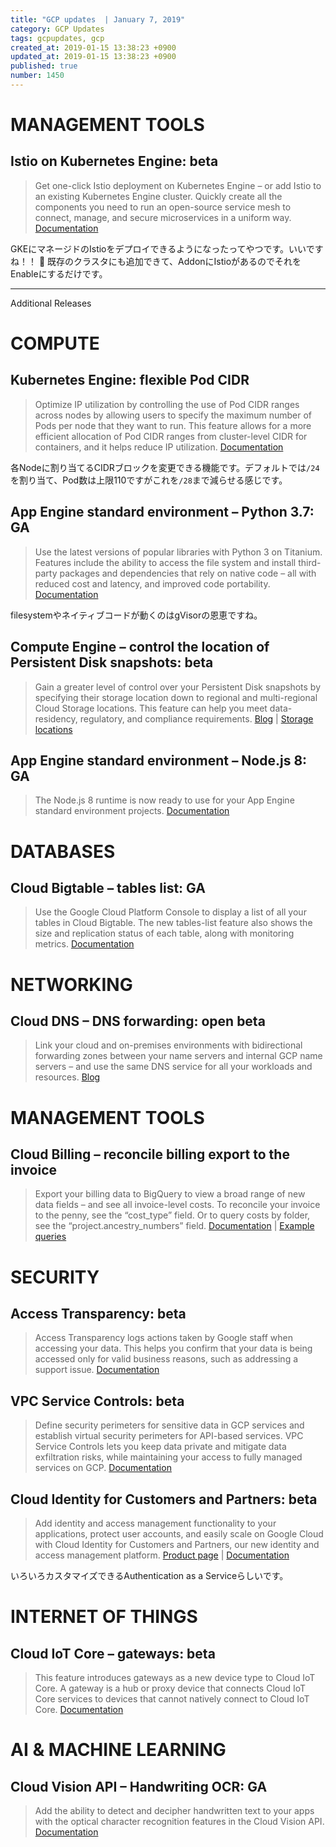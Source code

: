 ```yaml
---
title: "GCP updates  | January 7, 2019"
category: GCP Updates
tags: gcpupdates, gcp
created_at: 2019-01-15 13:38:23 +0900
updated_at: 2019-01-15 13:38:23 +0900
published: true
number: 1450
---
```


# MANAGEMENT TOOLS

## Istio on Kubernetes Engine: beta

> Get one-click Istio deployment on Kubernetes Engine – or add Istio to an existing Kubernetes Engine cluster. Quickly create all the components you need to run an open-source service mesh to connect, manage, and secure microservices in a uniform way. [Documentation](https://cloud.google.com/istio/docs/istio-on-gke/overview)

GKEにマネージドのIstioをデプロイできるようになったってやつです。いいですね！！ :tada:
既存のクラスタにも追加できて、AddonにIstioがあるのでそれをEnableにするだけです。

---

Additional Releases


# COMPUTE

## Kubernetes Engine: flexible Pod CIDR

> Optimize IP utilization by controlling the use of Pod CIDR ranges across nodes by allowing users to specify the maximum number of Pods per node that they want to run. This feature allows for a more efficient allocation of Pod CIDR ranges from cluster-level CIDR for containers, and it helps reduce IP utilization. [Documentation](https://cloud.google.com/kubernetes-engine/docs/how-to/flexible-pod-cidr)

各Nodeに割り当てるCIDRブロックを変更できる機能です。デフォルトでは`/24`を割り当て、Pod数は上限110ですがこれを`/28`まで減らせる感じです。

## App Engine standard environment – Python 3.7: GA

> Use the latest versions of popular libraries with Python 3 on Titanium. Features include the ability to access the file system and install third-party packages and dependencies that rely on native code – all with reduced cost and latency, and improved code portability. [Documentation](https://cloud.google.com/appengine/docs/standard/python3/)

filesystemやネイティブコードが動くのはgVisorの恩恵ですね。


## Compute Engine – control the location of Persistent Disk snapshots: beta

> Gain a greater level of control over your Persistent Disk snapshots by specifying their storage location down to regional and multi-regional Cloud Storage locations. This feature can help you meet data-residency, regulatory, and compliance requirements. [Blog](https://cloud.google.com/blog/products/storage-data-transfer/new-in-compute-engine-control-the-storage-location-of-your-snapshots) | [Storage locations](https://cloud.google.com/storage/docs/locations)

## App Engine standard environment – Node.js 8: GA

> The Node.js 8 runtime is now ready to use for your App Engine standard environment projects. [Documentation](https://cloud.google.com/appengine/docs/standard/nodejs/)


# DATABASES

## Cloud Bigtable – tables list: GA

> Use the Google Cloud Platform Console to display a list of all your tables in Cloud Bigtable. The new tables-list feature also shows the size and replication status of each table, along with monitoring metrics. [Documentation](https://cloud.google.com/bigtable/docs/managing-tables#viewing_a_list_of_tables)


# NETWORKING

## Cloud DNS – DNS forwarding: open beta

> Link your cloud and on-premises environments with bidirectional forwarding zones between your name servers and internal GCP name servers – and use the same DNS service for all your workloads and resources. [Blog](https://cloud.google.com/blog/products/networking/announcing-cloud-dns-forwarding-unifying-hybrid-cloud-naming)


# MANAGEMENT TOOLS

## Cloud Billing – reconcile billing export to the invoice

> Export your billing data to BigQuery to view a broad range of new data fields – and see all invoice-level costs. To reconcile your invoice to the penny, see the “cost_type” field. Or to query costs by folder, see the “project.ancestry_numbers” field. [Documentation](https://cloud.google.com/billing/docs/how-to/export-data-bigquery#billing_data_in) | [Example queries](https://cloud.google.com/billing/docs/how-to/bq-examples)


# SECURITY

## Access Transparency: beta

> Access Transparency logs actions taken by Google staff when accessing your data. This helps you confirm that your data is being accessed only for valid business reasons, such as addressing a support issue. [Documentation](https://cloud.google.com/logging/docs/audit/access-transparency-overview)

## VPC Service Controls: beta

> Define security perimeters for sensitive data in GCP services and establish virtual security perimeters for API-based services. VPC Service Controls lets you keep data private and mitigate data exfiltration risks, while maintaining your access to fully managed services on GCP. [Documentation](https://cloud.google.com/vpc-service-controls/docs/)

## Cloud Identity for Customers and Partners: beta

> Add identity and access management functionality to your applications, protect user accounts, and easily scale on Google Cloud with Cloud Identity for Customers and Partners, our new identity and access management platform. [Product page](https://cloud.google.com/identity-cp/) | [Documentation](https://cloud.google.com/identity-cp/docs/)

いろいろカスタマイズできるAuthentication as a Serviceらしいです。

# INTERNET OF THINGS

## Cloud IoT Core – gateways: beta

> This feature introduces gateways as a new device type to Cloud IoT Core. A gateway is a hub or proxy device that connects Cloud IoT Core services to devices that cannot natively connect to Cloud IoT Core. [Documentation](https://cloud.google.com/iot/docs/how-tos/gateways/)


# AI & MACHINE LEARNING

## Cloud Vision API – Handwriting OCR: GA

> Add the ability to detect and decipher handwritten text to your apps with the optical character recognition features in the Cloud Vision API. [Documentation](https://cloud.google.com/vision/docs/handwriting)


